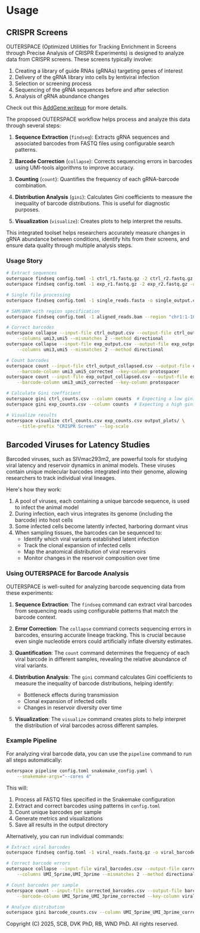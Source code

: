 # Usage

## CRISPR Screens

OUTERSPACE (Optimized Utilities for Tracking Enrichment in Screens through Precise Analysis of CRISPR Experiments) is designed to analyze data from CRISPR screens. These screens typically involve:

1. Creating a library of guide RNAs (gRNAs) targeting genes of interest
2. Delivery of the gRNA library into cells by lentiviral infection
3. Selection or screening process
4. Sequencing of the gRNA sequences before and after selection
5. Analysis of gRNA abundance changes

Check out this [AddGene writeup](https://www.addgene.org/guides/pooled-libraries/) for more details.

The proposed OUTERSPACE workflow helps process and analyze this data through several steps:

1. **Sequence Extraction** (`findseq`): Extracts gRNA sequences and associated barcodes from FASTQ files using configurable search patterns.

2. **Barcode Correction** (`collapse`): Corrects sequencing errors in barcodes using UMI-tools algorithms to improve accuracy.

3. **Counting** (`count`): Quantifies the frequency of each gRNA-barcode combination.

4. **Distribution Analysis** (`gini`): Calculates Gini coefficients to measure the inequality of barcode distributions. This is useful for diagnostic purposes.

5. **Visualization** (`visualize`): Creates plots to help interpret the results.

This integrated toolset helps researchers accurately measure changes in gRNA abundance between conditions, identify hits from their screens, and ensure data quality through multiple analysis steps.

### Usage Story

```bash
# Extract sequences
outerspace findseq config.toml -1 ctrl_r1.fastq.gz -2 ctrl_r2.fastq.gz -o ctrl_output.csv
outerspace findseq config.toml -1 exp_r1.fastq.gz -2 exp_r2.fastq.gz -o exp_output.csv

# Single file processing
outerspace findseq config.toml -1 single_reads.fasta -o single_output.csv

# SAM/BAM with region specification
outerspace findseq config.toml -1 aligned_reads.bam --region "chr1:1-1000" -o region_output.csv

# Correct barcodes
outerspace collapse --input-file ctrl_output.csv --output-file ctrl_output_collapsed.csv \
    --columns umi3,umi5 --mismatches 2 --method directional
outerspace collapse --input-file exp_output.csv --output-file exp_output_collapsed.csv \
    --columns umi3,umi5 --mismatches 2 --method directional

# Count barcodes
outerspace count --input-file ctrl_output_collapsed.csv --output-file ctrl_counts.csv \
    --barcode-column umi3_umi5_corrected --key-column protospacer
outerspace count --input-file exp_output_collapsed.csv --output-file exp_counts.csv \
    --barcode-column umi3_umi5_corrected --key-column protospacer

# Calculate Gini coefficient
outerspace gini ctrl_counts.csv --column counts  # Expecting a low gini
outerspace gini exp_counts.csv --column counts  # Expecting a high gini

# Visualize results
outerspace visualize ctrl_counts.csv exp_counts.csv output_plots/ \
    --title-prefix "CRISPR Screen" --log-scale
```

## Barcoded Viruses for Latency Studies

Barcoded viruses, such as SIVmac293m2, are powerful tools for studying viral latency and reservoir dynamics in animal models.
These viruses contain unique molecular barcodes integrated into their genome, allowing researchers to track individual viral lineages.

Here's how they work:

1. A pool of viruses, each containing a unique barcode sequence, is used to infect the animal model
2. During infection, each virus integrates its genome (including the barcode) into host cells
3. Some infected cells become latently infected, harboring dormant virus
4. When sampling tissues, the barcodes can be sequenced to:
   - Identify which viral variants established latent infection
   - Track the clonal expansion of infected cells
   - Map the anatomical distribution of viral reservoirs
   - Monitor changes in the reservoir composition over time

### Using OUTERSPACE for Barcode Analysis

OUTERSPACE is well-suited for analyzing barcode sequencing data from these experiments:

1. **Sequence Extraction**: The `findseq` command can extract viral barcodes from sequencing reads using configurable patterns that match the barcode context.

2. **Error Correction**: The `collapse` command corrects sequencing errors in barcodes, ensuring accurate lineage tracking. This is crucial because even single nucleotide errors could artificially inflate diversity estimates.

3. **Quantification**: The `count` command determines the frequency of each viral barcode in different samples, revealing the relative abundance of viral variants.

4. **Distribution Analysis**: The `gini` command calculates Gini coefficients to measure the inequality of barcode distributions, helping identify:
   - Bottleneck effects during transmission
   - Clonal expansion of infected cells
   - Changes in reservoir diversity over time

5. **Visualization**: The `visualize` command creates plots to help interpret the distribution of viral barcodes across different samples.

### Example Pipeline

For analyzing viral barcode data, you can use the `pipeline` command to run all steps automatically:

```bash
outerspace pipeline config.toml snakemake_config.yaml \
    --snakemake-args="--cores 4"
```

This will:
1. Process all FASTQ files specified in the Snakemake configuration
2. Extract and correct barcodes using patterns in `config.toml`
3. Count unique barcodes per sample
4. Generate metrics and visualizations
5. Save all results in the output directory

Alternatively, you can run individual commands:

```bash
# Extract viral barcodes
outerspace findseq config.toml -1 viral_reads.fastq.gz -o viral_barcodes.csv

# Correct barcode errors
outerspace collapse --input-file viral_barcodes.csv --output-file corrected_barcodes.csv \
    --columns UMI_5prime,UMI_3prime --mismatches 2 --method directional

# Count barcodes per sample
outerspace count --input-file corrected_barcodes.csv --output-file barcode_counts.csv \
    --barcode-column UMI_5prime_UMI_3prime_corrected --key-column viral_barcode

# Analyze distribution
outerspace gini barcode_counts.csv --column UMI_5prime_UMI_3prime_corrected_count
```

Copyright (C) 2025, SCB, DVK PhD, RB, WND PhD. All rights reserved.

